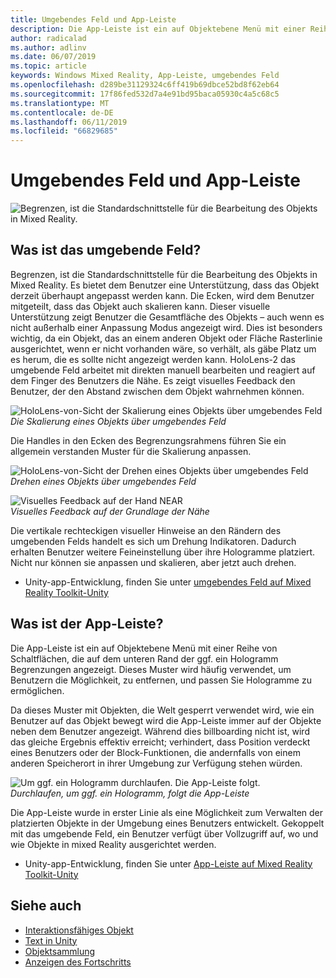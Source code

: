 ```yaml
---
title: Umgebendes Feld und App-Leiste
description: Die App-Leiste ist ein auf Objektebene Menü mit einer Reihe von Schaltflächen, die auf dem unteren Rand der ggf. ein Hologramm Begrenzungen angezeigt.
author: radicalad
ms.author: adlinv
ms.date: 06/07/2019
ms.topic: article
keywords: Windows Mixed Reality, App-Leiste, umgebendes Feld
ms.openlocfilehash: d289be31129324c6ff419b69dbce52bd8f62eb64
ms.sourcegitcommit: 17f86fed532d7a4e91bd95baca05930c4a5c68c5
ms.translationtype: MT
ms.contentlocale: de-DE
ms.lasthandoff: 06/11/2019
ms.locfileid: "66829685"
---
```

# <a name="bounding-box-and-app-bar"></a>Umgebendes Feld und App-Leiste
![Begrenzen, ist die Standardschnittstelle für die Bearbeitung des Objekts in Mixed Reality.](images/640px-boundingbox-hero.jpg)<br>

## <a name="what-is-the-bounding-box"></a>Was ist das umgebende Feld?

Begrenzen, ist die Standardschnittstelle für die Bearbeitung des Objekts in Mixed Reality. Es bietet dem Benutzer eine Unterstützung, dass das Objekt derzeit überhaupt angepasst werden kann. Die Ecken, wird dem Benutzer mitgeteilt, dass das Objekt auch skalieren kann. Dieser visuelle Unterstützung zeigt Benutzer die Gesamtfläche des Objekts – auch wenn es nicht außerhalb einer Anpassung Modus angezeigt wird. Dies ist besonders wichtig, da ein Objekt, das an einem anderen Objekt oder Fläche Rasterlinie ausgerichtet, wenn er nicht vorhanden wäre, so verhält, als gäbe Platz um es herum, die es sollte nicht angezeigt werden kann. HoloLens-2 das umgebende Feld arbeitet mit direkten manuell bearbeiten und reagiert auf dem Finger des Benutzers die Nähe. Es zeigt visuelles Feedback den Benutzer, der den Abstand zwischen dem Objekt wahrnehmen können. 

![HoloLens-von-Sicht der Skalierung eines Objekts über umgebendes Feld](images/HoloLens2_BoundingBox.gif)<br>
*Die Skalierung eines Objekts über umgebendes Feld*

Die Handles in den Ecken des Begrenzungsrahmens führen Sie ein allgemein verstanden Muster für die Skalierung anpassen. 

![HoloLens-von-Sicht der Drehen eines Objekts über umgebendes Feld](images/HoloLens2_BoundingBox_Rotate.gif)<br>
*Drehen eines Objekts über umgebendes Feld*


![Visuelles Feedback auf der Hand NEAR](images/HoloLens2_Proximity.gif)<br>
*Visuelles Feedback auf der Grundlage der Nähe*

Die vertikale rechteckigen visueller Hinweise an den Rändern des umgebenden Felds handelt es sich um Drehung Indikatoren. Dadurch erhalten Benutzer weitere Feineinstellung über ihre Hologramme platziert. Nicht nur können sie anpassen und skalieren, aber jetzt auch drehen.

* Unity-app-Entwicklung, finden Sie unter [umgebendes Feld auf Mixed Reality Toolkit-Unity](https://microsoft.github.io/MixedRealityToolkit-Unity/Documentation/README_BoundingBox.html)



## <a name="what-is-the-app-bar"></a>Was ist der App-Leiste?

Die App-Leiste ist ein auf Objektebene Menü mit einer Reihe von Schaltflächen, die auf dem unteren Rand der ggf. ein Hologramm Begrenzungen angezeigt. Dieses Muster wird häufig verwendet, um Benutzern die Möglichkeit, zu entfernen, und passen Sie Hologramme zu ermöglichen.

Da dieses Muster mit Objekten, die Welt gesperrt verwendet wird, wie ein Benutzer auf das Objekt bewegt wird die App-Leiste immer auf der Objekte neben dem Benutzer angezeigt. Während dies billboarding nicht ist, wird das gleiche Ergebnis effektiv erreicht; verhindert, dass Position verdeckt eines Benutzers oder der Block-Funktionen, die andernfalls von einem anderen Speicherort in ihrer Umgebung zur Verfügung stehen würden.

![Um ggf. ein Hologramm durchlaufen. Die App-Leiste folgt.](images/HoloLens2_AppBarFollowing.gif)<br>
*Durchlaufen, um ggf. ein Hologramm, folgt die App-Leiste*

Die App-Leiste wurde in erster Linie als eine Möglichkeit zum Verwalten der platzierten Objekte in der Umgebung eines Benutzers entwickelt. Gekoppelt mit das umgebende Feld, ein Benutzer verfügt über Vollzugriff auf, wo und wie Objekte in mixed Reality ausgerichtet werden.

* Unity-app-Entwicklung, finden Sie unter [App-Leiste auf Mixed Reality Toolkit-Unity](https://microsoft.github.io/MixedRealityToolkit-Unity/Documentation/README_AppBar.html)

## <a name="see-also"></a>Siehe auch
* [Interaktionsfähiges Objekt](interactable-object.md)
* [Text in Unity](text-in-unity.md)
* [Objektsammlung](object-collection.md)
* [Anzeigen des Fortschritts](progress.md)
